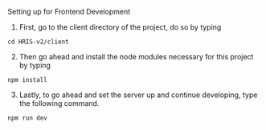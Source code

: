 Setting up for Frontend Development

1. First, go to the client directory of the project, do so by typing

```
cd HRIS-v2/client
```

2. Then go ahead and install the node modules necessary for this project by typing

```
npm install
```

3. Lastly, to go ahead and set the server up and continue developing, type the following command.

```
npm run dev
```
